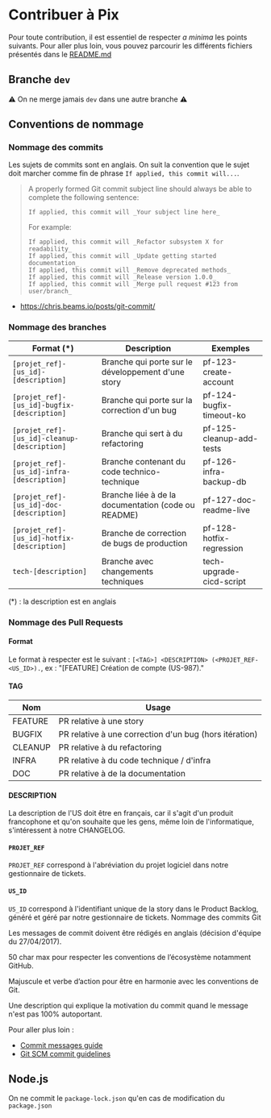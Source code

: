 # Contribuer à Pix

Pour toute contribution, il est essentiel de respecter *a minima* les points suivants. Pour aller plus loin, vous pouvez parcourir les différents fichiers présentés dans le [README.md](./README.md)

## Branche `dev`

⚠️ On ne merge jamais `dev` dans une autre branche ⚠️

## Conventions de nommage

### Nommage des commits

Les sujets de commits sont en anglais. On suit la convention que le sujet doit marcher comme fin de phrase `If applied, this commit will...`.

> A properly formed Git commit subject line should always be able to complete the following sentence:
>
>     If applied, this commit will _Your subject line here_
>
> For example:
>
>     If applied, this commit will _Refactor subsystem X for readability_
>     If applied, this commit will _Update getting started documentation_
>     If applied, this commit will _Remove deprecated methods_
>     If applied, this commit will _Release version 1.0.0_
>     If applied, this commit will _Merge pull request #123 from user/branch_

- https://chris.beams.io/posts/git-commit/


### Nommage des branches

Format (\*) | Description | Exemples
--- | --- | ---
`[projet_ref]-[us_id]-[description]` | Branche qui porte sur le développement d'une story | pf-123-create-account
`[projet_ref]-[us_id]-bugfix-[description]` | Branche qui porte sur la correction d'un bug | pf-124-bugfix-timeout-ko
`[projet_ref]-[us_id]-cleanup-[description]` | Branche qui sert à du refactoring | pf-125-cleanup-add-tests
`[projet_ref]-[us_id]-infra-[description]` | Branche contenant du code technico-technique | pf-126-infra-backup-db
`[projet_ref]-[us_id]-doc-[description]` | Branche liée à de la documentation (code ou README) | pf-127-doc-readme-live
`[projet_ref]-[us_id]-hotfix-[description]` | Branche de correction de bugs de production | pf-128-hotfix-regression
`tech-[description]` | Branche  avec changements techniques | tech-upgrade-cicd-script

(\*) : la description est en anglais

### Nommage des Pull Requests

#### Format

Le format à respecter est le suivant : `[<TAG>] <DESCRIPTION> (<PROJET_REF-<US_ID>).`, ex : "[FEATURE] Création de compte (US-987)."

#### TAG

Nom | Usage
--- | ---
FEATURE | PR relative à une story
BUGFIX | PR relative à une correction d'un bug (hors itération)
CLEANUP | PR relative à du refactoring
INFRA | PR relative à du code technique / d'infra
DOC | PR relative à de la documentation

#### DESCRIPTION

La description de l'US doit être en français, car il s'agit d'un produit francophone et qu'on souhaite que les gens, même loin de l'informatique, s'intéressent à notre CHANGELOG.

#### `PROJET_REF`

`PROJET_REF` correspond à l'abréviation du projet logiciel dans notre gestionnaire de tickets.

#### `US_ID`

`US_ID` correspond à l'identifiant unique de la story dans le Product Backlog, généré et géré par notre gestionnaire de tickets.
Nommage des commits Git

Les messages de commit doivent être rédigés en anglais (décision d'équipe du 27/04/2017).

50 char max pour respecter les conventions de l’écosystème notamment GitHub.

Majuscule et verbe d’action pour être en harmonie avec les conventions de Git.

Une description qui explique la motivation du commit quand le message n'est pas 100% autoportant.

Pour aller plus loin :
- [Commit messages guide](https://github.com/RomuloOliveira/commit-messages-guide/blob/master/README.md)
- [Git SCM commit guidelines](https://git-scm.com/book/en/v2/Distributed-Git-Contributing-to-a-Project#_commit_guidelines)

## Node.js

On ne commit le `package-lock.json` qu'en cas de modification du `package.json`
